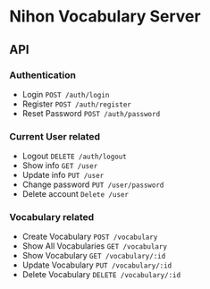 # Nihon Vocabulary Server

## API

### Authentication

- Login `POST /auth/login`
- Register `POST /auth/register`
- Reset Password `POST /auth/password`

### Current User related

- Logout `DELETE /auth/logout`
- Show info `GET /user`
- Update info `PUT /user`
- Change password `PUT /user/password`
- Delete account `Delete /user`

### Vocabulary related

- Create Vocabulary `POST /vocabulary`
- Show All Vocabularies `GET /vocabulary`
- Show Vocabulary `GET /vocabulary/:id`
- Update Vocabulary `PUT /vocabulary/:id`
- Delete Vocabulary `DELETE /vocabulary/:id`
